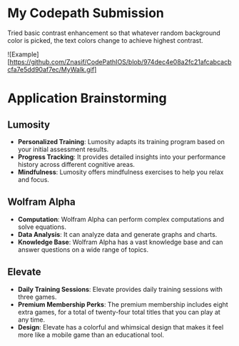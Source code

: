 # My Codepath Submission

Tried basic contrast enhancement so that whatever random background color is picked, the text colors change to achieve highest contrast.

![Example][https://github.com/Znasif/CodePathIOS/blob/974dec4e08a2fc21afcabcacbcfa7e5dd90af7ec/MyWalk.gif]

# Application Brainstorming

## Lumosity
- **Personalized Training**: Lumosity adapts its training program based on your initial assessment results.
- **Progress Tracking**: It provides detailed insights into your performance history across different cognitive areas.
- **Mindfulness**: Lumosity offers mindfulness exercises to help you relax and focus.

## Wolfram Alpha
- **Computation**: Wolfram Alpha can perform complex computations and solve equations.
- **Data Analysis**: It can analyze data and generate graphs and charts.
- **Knowledge Base**: Wolfram Alpha has a vast knowledge base and can answer questions on a wide range of topics.

## Elevate
- **Daily Training Sessions**: Elevate provides daily training sessions with three games.
- **Premium Membership Perks**: The premium membership includes eight extra games, for a total of twenty-four total titles that you can play at any time.
- **Design**: Elevate has a colorful and whimsical design that makes it feel more like a mobile game than an educational tool.
